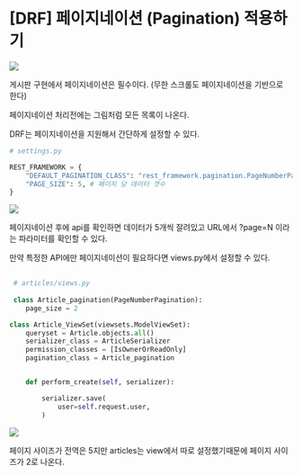 # [DRF] 페이지네이션 (Pagination) 적용하기



![](https://velog.velcdn.com/images/mechauk418/post/cddb65a0-7009-4fbe-a982-9c9c061b46fd/image.jpg)

게시판 구현에서 페이지네이션은 필수이다. (무한 스크롤도 페이지네이션을 기반으로 한다)

페이지네이션 처리전에는 그림처럼 모든 목록이 나온다.

DRF는 페이지네이션을 지원해서 간단하게 설정할 수 있다.

```python
# settings.py

REST_FRAMEWORK = {
    "DEFAULT_PAGINATION_CLASS": "rest_framework.pagination.PageNumberPagination",
    "PAGE_SIZE": 5, # 페이지 당 데이터 갯수
}

```

![](https://velog.velcdn.com/images/mechauk418/post/129ed564-5946-4c79-ae20-4dd245e35783/image.jpg)

페이지네이션 후에 api를 확인하면 데이터가 5개씩 잘려있고 URL에서 ?page=N 이라는 파라미터를 확인할 수 있다.

만약 특정한 API에만 페이지네이션이 필요하다면 views.py에서 설정할 수 있다.


```python
 
 # articles/views.py
 
 class Article_pagination(PageNumberPagination):
    page_size = 2

class Article_ViewSet(viewsets.ModelViewSet):
    queryset = Article.objects.all()
    serializer_class = ArticleSerializer
    permission_classes = [IsOwnerOrReadOnly]
    pagination_class = Article_pagination


    def perform_create(self, serializer):

        serializer.save(
            user=self.request.user,
        )

```

![](https://velog.velcdn.com/images/mechauk418/post/4bd8f98f-8ccc-4d20-8cfa-47247bfca132/image.jpg)

페이지 사이즈가 전역은 5지만 articles는 view에서 따로 설정했기때문에 페이지 사이즈가 2로 나온다.